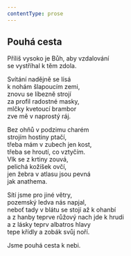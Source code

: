 ```yaml
---
contentType: prose
---
```


## Pouhá cesta

Příliš vysoko je Bůh, aby vzdalování  
se vystříhal k těm zdola.

Svítání nadějně se lísá  
k nohám šlapoucím zemi,  
znovu se líbezně strojí  
za profil radostné masky,  
mlčky kvetoucí brambor  
zve mě v naprostý ráj.

Bez ohňů v podzimu charém  
strojím hostiny ptačí,  
třeba mám v zubech jen kost,  
třeba se hroutí, co vztyčím.  
Vlk se z krtiny zouvá,  
pelichá kožíšek ovčí,  
jen žebra v atlasu jsou pevná  
jak anathema.

Sítí jsme pro jiné větry,  
pozemský ledva nás napjal,  
neboť tady v blátu se stojí až k ohanbí  
a z hanby teprve růžový nach jde k hrudi  
a z lásky teprv albatros hlavy  
tepe křídly a zobák svůj noří.

Jsme pouhá cesta k nebi.
